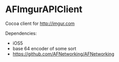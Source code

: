 AFImgurAPIClient
=======
Cocoa client for http://imgur.com

Dependencies: 
- iOS5
- base 64 encoder of some sort
- https://github.com/AFNetworking/AFNetworking

